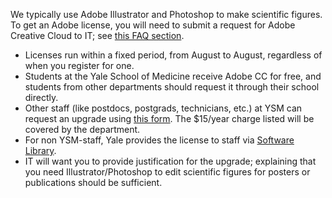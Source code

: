 We typically use Adobe Illustrator and Photoshop to make scientific figures. To get an Adobe license, you will need to submit a request for Adobe Creative Cloud to IT; see [this FAQ section](https://yale.service-now.com/it?id=kb_article&sysparm_article=KB0027311#mcetoc_1j3r5inrc22m).


* Licenses run within a fixed period, from August to August, regardless of when you register for one.
* Students at the Yale School of Medicine receive Adobe CC for free, and students from other departments should request it through their school directly.
* Other staff (like postdocs, postgrads, technicians, etc.) at YSM can request an upgrade using [this form](https://forms.office.com/pages/responsepage.aspx?id=u76M3Tkh-E20EU4-h6vrXO9v2moL5KBGqNzstb4YeNZURTU0UkpNUDdWWFJTMEwyOUdJM1MzWTFTUi4u&route=shorturl). The $15/year charge listed will be covered by the department.
* For non YSM-staff, Yale provides the license to staff via [Software Library](https://yale.onthehub.com/WebStore/Welcome.aspx).
* IT will want you to provide justification for the upgrade; explaining that you need Illustrator/Photoshop to edit scientific figures for posters or publications should be sufficient.
